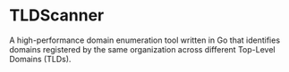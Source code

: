 # TLDScanner
A high-performance domain enumeration tool written in Go that identifies domains registered by the same organization across different Top-Level Domains (TLDs).
